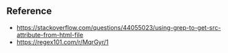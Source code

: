 

## Reference

* https://stackoverflow.com/questions/44055023/using-grep-to-get-src-attribute-from-html-file
* https://regex101.com/r/MqrGyr/1
